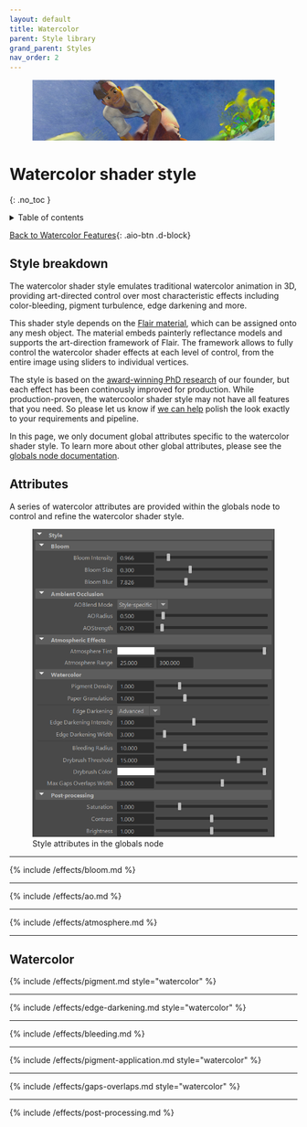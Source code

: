 ```yaml
---
layout: default
title: Watercolor
parent: Style library
grand_parent: Styles
nav_order: 2
---
```

<figure>
 <img src="/media/styles/watercolor/header.jpg" alt="Watercolor render">
</figure>

# Watercolor shader style
{: .no_toc }

<details close markdown="block">
  <summary>
    Table of contents
  </summary>
  {: .text-delta }
1. TOC
{:toc}
</details>

[Back to Watercolor Features](https://artineering.io/styles/watercolor
){: .aio-btn .d-block}

## Style breakdown

The watercolor shader style emulates traditional watercolor animation in 3D, providing art-directed control over most characteristic effects including color-bleeding, pigment turbulence, edge darkening and more.

This shader style depends on the [Flair material](/flair/materials/flair-shader), which can be assigned onto any mesh object. The material embeds painterly reflectance models and supports the art-direction framework of Flair. The framework allows to fully control the watercolor shader effects at each level of control, from the entire image using sliders to individual vertices.

The style is based on the [award-winning PhD research](https://artineering.io/publications/real-time-watercolor-rendering-of-3d-objects-and-animation-with-enhanced-control) of our founder, but each effect has been continously improved for production. While production-proven, the watercoolor shader style may not have all features that you need. So please let us know if [we can help](https://artineering.io/agency) polish the look exactly to your requirements and pipeline.

In this page, we only document global attributes specific to the watercolor shader style. To learn more about other global attributes, please see the [globals node documentation](/flair/getting-started/globals).

## Attributes

A series of watercolor attributes are provided within the globals node to control and refine the watercolor shader style.

<figure class="aio-ui">
 <img src="/media/styles/watercolor/style-attrs.png" alt="Style attributes">
 <figcaption>Style attributes in the globals node</figcaption>
</figure>

---

{% include /effects/bloom.md %}

---

{% include /effects/ao.md %}

---

{% include /effects/atmosphere.md %}

---

## Watercolor

{% include /effects/pigment.md style="watercolor" %}

---

{% include /effects/edge-darkening.md style="watercolor" %}

---

{% include /effects/bleeding.md %}

---

{% include /effects/pigment-application.md style="watercolor" %}

---

{% include /effects/gaps-overlaps.md style="watercolor" %}

---

{% include /effects/post-processing.md %}